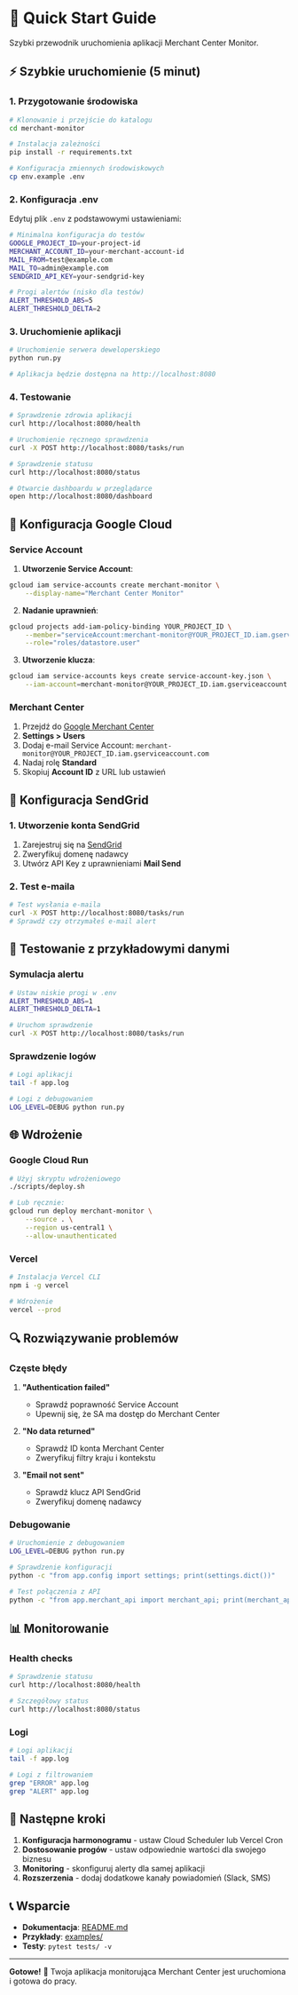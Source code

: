 # 🚀 Quick Start Guide

Szybki przewodnik uruchomienia aplikacji Merchant Center Monitor.

## ⚡ Szybkie uruchomienie (5 minut)

### 1. Przygotowanie środowiska

```bash
# Klonowanie i przejście do katalogu
cd merchant-monitor

# Instalacja zależności
pip install -r requirements.txt

# Konfiguracja zmiennych środowiskowych
cp env.example .env
```

### 2. Konfiguracja .env

Edytuj plik `.env` z podstawowymi ustawieniami:

```bash
# Minimalna konfiguracja do testów
GOOGLE_PROJECT_ID=your-project-id
MERCHANT_ACCOUNT_ID=your-merchant-account-id
MAIL_FROM=test@example.com
MAIL_TO=admin@example.com
SENDGRID_API_KEY=your-sendgrid-key

# Progi alertów (nisko dla testów)
ALERT_THRESHOLD_ABS=5
ALERT_THRESHOLD_DELTA=2
```

### 3. Uruchomienie aplikacji

```bash
# Uruchomienie serwera deweloperskiego
python run.py

# Aplikacja będzie dostępna na http://localhost:8080
```

### 4. Testowanie

```bash
# Sprawdzenie zdrowia aplikacji
curl http://localhost:8080/health

# Uruchomienie ręcznego sprawdzenia
curl -X POST http://localhost:8080/tasks/run

# Sprawdzenie statusu
curl http://localhost:8080/status

# Otwarcie dashboardu w przeglądarce
open http://localhost:8080/dashboard
```

## 🔧 Konfiguracja Google Cloud

### Service Account

1. **Utworzenie Service Account**:
```bash
gcloud iam service-accounts create merchant-monitor \
    --display-name="Merchant Center Monitor"
```

2. **Nadanie uprawnień**:
```bash
gcloud projects add-iam-policy-binding YOUR_PROJECT_ID \
    --member="serviceAccount:merchant-monitor@YOUR_PROJECT_ID.iam.gserviceaccount.com" \
    --role="roles/datastore.user"
```

3. **Utworzenie klucza**:
```bash
gcloud iam service-accounts keys create service-account-key.json \
    --iam-account=merchant-monitor@YOUR_PROJECT_ID.iam.gserviceaccount.com
```

### Merchant Center

1. Przejdź do [Google Merchant Center](https://merchants.google.com/)
2. **Settings > Users**
3. Dodaj e-mail Service Account: `merchant-monitor@YOUR_PROJECT_ID.iam.gserviceaccount.com`
4. Nadaj rolę **Standard**
5. Skopiuj **Account ID** z URL lub ustawień

## 📧 Konfiguracja SendGrid

### 1. Utworzenie konta SendGrid

1. Zarejestruj się na [SendGrid](https://sendgrid.com/)
2. Zweryfikuj domenę nadawcy
3. Utwórz API Key z uprawnieniami **Mail Send**

### 2. Test e-maila

```bash
# Test wysłania e-maila
curl -X POST http://localhost:8080/tasks/run
# Sprawdź czy otrzymałeś e-mail alert
```

## 🧪 Testowanie z przykładowymi danymi

### Symulacja alertu

```bash
# Ustaw niskie progi w .env
ALERT_THRESHOLD_ABS=1
ALERT_THRESHOLD_DELTA=1

# Uruchom sprawdzenie
curl -X POST http://localhost:8080/tasks/run
```

### Sprawdzenie logów

```bash
# Logi aplikacji
tail -f app.log

# Logi z debugowaniem
LOG_LEVEL=DEBUG python run.py
```

## 🌐 Wdrożenie

### Google Cloud Run

```bash
# Użyj skryptu wdrożeniowego
./scripts/deploy.sh

# Lub ręcznie:
gcloud run deploy merchant-monitor \
    --source . \
    --region us-central1 \
    --allow-unauthenticated
```

### Vercel

```bash
# Instalacja Vercel CLI
npm i -g vercel

# Wdrożenie
vercel --prod
```

## 🔍 Rozwiązywanie problemów

### Częste błędy

1. **"Authentication failed"**
   - Sprawdź poprawność Service Account
   - Upewnij się, że SA ma dostęp do Merchant Center

2. **"No data returned"**
   - Sprawdź ID konta Merchant Center
   - Zweryfikuj filtry kraju i kontekstu

3. **"Email not sent"**
   - Sprawdź klucz API SendGrid
   - Zweryfikuj domenę nadawcy

### Debugowanie

```bash
# Uruchomienie z debugowaniem
LOG_LEVEL=DEBUG python run.py

# Sprawdzenie konfiguracji
python -c "from app.config import settings; print(settings.dict())"

# Test połączenia z API
python -c "from app.merchant_api import merchant_api; print(merchant_api.get_aggregate_product_statuses())"
```

## 📊 Monitorowanie

### Health checks

```bash
# Sprawdzenie statusu
curl http://localhost:8080/health

# Szczegółowy status
curl http://localhost:8080/status
```

### Logi

```bash
# Logi aplikacji
tail -f app.log

# Logi z filtrowaniem
grep "ERROR" app.log
grep "ALERT" app.log
```

## 🎯 Następne kroki

1. **Konfiguracja harmonogramu** - ustaw Cloud Scheduler lub Vercel Cron
2. **Dostosowanie progów** - ustaw odpowiednie wartości dla swojego biznesu
3. **Monitoring** - skonfiguruj alerty dla samej aplikacji
4. **Rozszerzenia** - dodaj dodatkowe kanały powiadomień (Slack, SMS)

## 📞 Wsparcie

- **Dokumentacja**: [README.md](README.md)
- **Przykłady**: [examples/](examples/)
- **Testy**: `pytest tests/ -v`

---

**Gotowe!** 🎉 Twoja aplikacja monitorująca Merchant Center jest uruchomiona i gotowa do pracy.
